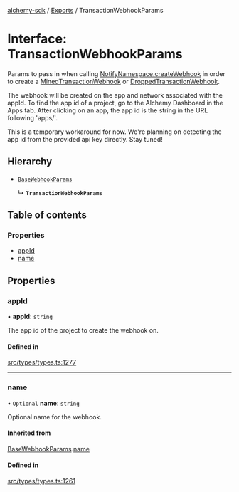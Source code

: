 [alchemy-sdk](../README.md) / [Exports](../modules.md) / TransactionWebhookParams

# Interface: TransactionWebhookParams

Params to pass in when calling [NotifyNamespace.createWebhook](../classes/NotifyNamespace.md#createwebhook) in order
to create a [MinedTransactionWebhook](MinedTransactionWebhook.md) or [DroppedTransactionWebhook](DroppedTransactionWebhook.md).

The webhook will be created on the app and network associated with the appId.
To find the app id of a project, go to the Alchemy Dashboard in the Apps tab.
After clicking on an app, the app id is the string in the URL following 'apps/'.

This is a temporary workaround for now. We're planning on detecting the app
id from the provided api key directly. Stay tuned!

## Hierarchy

- [`BaseWebhookParams`](BaseWebhookParams.md)

  ↳ **`TransactionWebhookParams`**

## Table of contents

### Properties

- [appId](TransactionWebhookParams.md#appid)
- [name](TransactionWebhookParams.md#name)

## Properties

### appId

• **appId**: `string`

The app id of the project to create the webhook on.

#### Defined in

[src/types/types.ts:1277](https://github.com/alchemyplatform/alchemy-sdk-js/blob/ae0aa3f0/src/types/types.ts#L1277)

___

### name

• `Optional` **name**: `string`

Optional name for the webhook.

#### Inherited from

[BaseWebhookParams](BaseWebhookParams.md).[name](BaseWebhookParams.md#name)

#### Defined in

[src/types/types.ts:1261](https://github.com/alchemyplatform/alchemy-sdk-js/blob/ae0aa3f0/src/types/types.ts#L1261)
